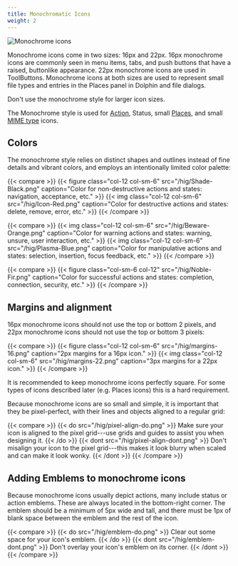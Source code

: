 ```yaml
---
title: Monochromatic Icons
weight: 2
---
```


![Monochrome icons](/hig/HIGMonoIcons.png)

Monochrome icons come in two sizes: 16px and 22px. 16px monochrome icons
are commonly seen in menu items, tabs, and push buttons that have a
raised, buttonlike appearance. 22px monochrome icons are used in
ToolButtons. Monochrome icons at both sizes are used to represent small
file types and entries in the Places panel in Dolphin and file dialogs.

Don't use the monochrome style for larger icon sizes.

The Monochrome style is used for [Action](action), Status, small
[Places,](places) and small [MIME type](mimetype) icons.

Colors
------

The monochrome style relies on distinct shapes and outlines instead of
fine details and vibrant colors, and employs an intentionally limited
color palette:

{{< compare >}}
{{< figure class="col-12 col-sm-6" src="/hig/Shade-Black.png" caption="Color for non-destructive actions and states: navigation, acceptance, etc." >}}
{{< img class="col-12 col-sm-6" src="/hig/Icon-Red.png" caption="Color for destructive actions and states: delete, remove, error, etc." >}}
{{< /compare >}}

{{< compare >}}
{{< img class="col-12 col-sm-6" src="/hig/Beware-Orange.png" caption="Color for warning actions and states: warning, unsure, user interaction, etc." >}}
{{< img class="col-12 col-sm-6" src="/hig/Plasma-Blue.png" caption="Color for manipulative actions and states: selection, insertion, focus feedback, etc." >}}
{{< /compare >}}

{{< compare >}}
{{< figure class="col-sm-6 col-12" src="/hig/Noble-Fir.png" caption="Color for successful actions and states: completion, connection, security, etc." >}}
{{< /compare >}}

Margins and alignment
---------------------

16px monochrome icons should not use the top or bottom 2 pixels, and
22px monochrome icons should not use the top or bottom 3 pixels:

{{< compare >}}
{{< figure class="col-12 col-sm-6" src="/hig/margins-16.png" caption="2px margins for a 16px icon." >}}
{{< img class="col-12 col-sm-6" src="/hig/margins-22.png" caption="3px margins for a 22px icon." >}}
{{< /compare >}}

It is recommended to keep monochrome icons perfectly square. For some
types of icons described later (e.g. Places icons) this is a hard
requirement.

Because monochrome icons are so small and simple, it is important that
they be pixel-perfect, with their lines and objects aligned to a regular
grid:

{{< compare >}}
{{< do src="/hig/pixel-align-do.png" >}}
Make sure your icon is aligned to the pixel grid---use grids and guides to assist you when designing it.
{{< /do >}}
{{< dont src="/hig/pixel-align-dont.png" >}}
Don't misalign your icon to the pixel grid---this makes it look blurry when scaled and can make it look wonky.
{{< /dont >}}
{{< /compare >}}

Adding Emblems to monochrome icons
----------------------------------

Because monochrome icons usually depict actions, many include status or
action emblems. These are always located in the bottom-right corner. The
emblem should be a minimum of 5px wide and tall, and there must be 1px
of blank space between the emblem and the rest of the icon.

{{< compare >}}
{{< do src="/hig/emblem-do.png" >}}
Clear out some space for your icon's emblem.
{{< /do >}}
{{< dont src="/hig/emblem-dont.png" >}}
Don't overlay your icon's emblem on its corner.
{{< /dont >}}
{{< /compare >}}
